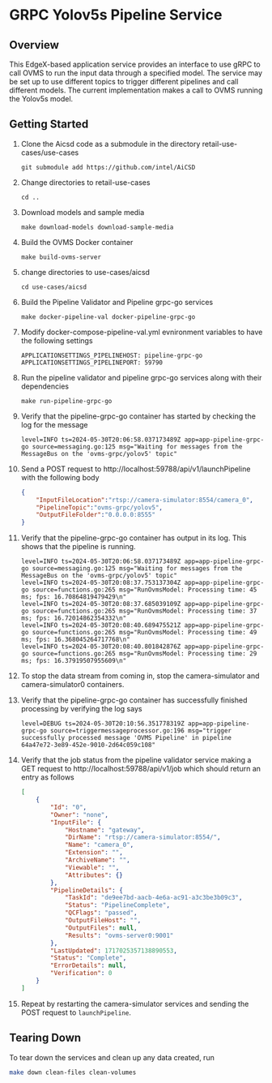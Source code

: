 # GRPC Yolov5s Pipeline Service

## Overview

This EdgeX-based application service provides an interface to use gRPC to call 
OVMS to run the input data through a specified model. The service may be set up 
to use different topics to trigger different pipelines and call different models.
The current implementation makes a call to OVMS running the Yolov5s model.

## Getting Started

1. Clone the Aicsd code as a submodule in the directory retail-use-cases/use-cases
    ```shell
    git submodule add https://github.com/intel/AiCSD
    ```
   
2. Change directories to retail-use-cases
    ```shell
    cd ..
    ```
3. Download models and sample media 
    ```shell
    make download-models download-sample-media
    ```
5. Build the OVMS Docker container
    ```shell
    make build-ovms-server
    ``` 
   
7. change directories to use-cases/aicsd
    ```shell
    cd use-cases/aicsd
    ```
8. Build the Pipeline Validator and Pipeline grpc-go services 
    ```
    make docker-pipeline-val docker-pipeline-grpc-go
    ```
9. Modify docker-compose-pipeline-val.yml evnironment variables to have the following settings
    ```shell
    APPLICATIONSETTINGS_PIPELINEHOST: pipeline-grpc-go
    APPLICATIONSETTINGS_PIPELINEPORT: 59790
    ```
8. Run the pipeline validator and pipeline grpc-go services along with their dependencies
    ```shell
    make run-pipeline-grpc-go
    ```
9. Verify that the pipeline-grpc-go container has started by checking the log for the message
    ```log
    level=INFO ts=2024-05-30T20:06:58.037173489Z app=app-pipeline-grpc-go source=messaging.go:125 msg="Waiting for messages from the MessageBus on the 'ovms-grpc/yolov5' topic"
    ```
9. Send a POST request to http://localhost:59788/api/v1/launchPipeline with the following body
    ```json
    {
        "InputFileLocation":"rtsp://camera-simulator:8554/camera_0",
        "PipelineTopic":"ovms-grpc/yolov5",
        "OutputFileFolder":"0.0.0.0:8555"
    }
    ```
10. Verify that the pipeline-grpc-go container has output in its log. This shows that the pipeline is running.
    ```log
    level=INFO ts=2024-05-30T20:06:58.037173489Z app=app-pipeline-grpc-go source=messaging.go:125 msg="Waiting for messages from the MessageBus on the 'ovms-grpc/yolov5' topic"
    level=INFO ts=2024-05-30T20:08:37.753137304Z app=app-pipeline-grpc-go source=functions.go:265 msg="RunOvmsModel: Processing time: 45 ms; fps: 16.70864819479429\n"
    level=INFO ts=2024-05-30T20:08:37.685039109Z app=app-pipeline-grpc-go source=functions.go:265 msg="RunOvmsModel: Processing time: 37 ms; fps: 16.72014862354332\n"
    level=INFO ts=2024-05-30T20:08:40.689475521Z app=app-pipeline-grpc-go source=functions.go:265 msg="RunOvmsModel: Processing time: 49 ms; fps: 16.368045264717768\n"
    level=INFO ts=2024-05-30T20:08:40.801842876Z app=app-pipeline-grpc-go source=functions.go:265 msg="RunOvmsModel: Processing time: 29 ms; fps: 16.37919507955609\n"
    ```
11. To stop the data stream from coming in, stop the camera-simulator and camera-simulator0 containers.
12. Verify that the pipeline-grpc-go container has successfully finished processing by verifying the log says
    ```log
    level=DEBUG ts=2024-05-30T20:10:56.351778319Z app=app-pipeline-grpc-go source=triggermessageprocessor.go:196 msg="trigger successfully processed message 'OVMS Pipeline' in pipeline 64a47e72-3e89-452e-9010-2d64c059c108"
    ```
13. Verify that the job status from the pipeline validator service making a GET request to http://localhost:59788/api/v1/job which should return an entry as follows
    ```json
    [
        {
            "Id": "0",
            "Owner": "none",
            "InputFile": {
                "Hostname": "gateway",
                "DirName": "rtsp://camera-simulator:8554/",
                "Name": "camera_0",
                "Extension": "",
                "ArchiveName": "",
                "Viewable": "",
                "Attributes": {}
            },
            "PipelineDetails": {
                "TaskId": "de9ee7bd-aacb-4e6a-ac91-a3c3be3b09c3",
                "Status": "PipelineComplete",
                "QCFlags": "passed",
                "OutputFileHost": "",
                "OutputFiles": null,
                "Results": "ovms-server0:9001"
            },
            "LastUpdated": 1717025357138890553,
            "Status": "Complete",
            "ErrorDetails": null,
            "Verification": 0
        }
    ]
    ```
14. Repeat by restarting the camera-simulator services and sending the POST request to `launchPipeline`.

## Tearing Down

To tear down the services and clean up any data created, run 
```bash
make down clean-files clean-volumes
```
